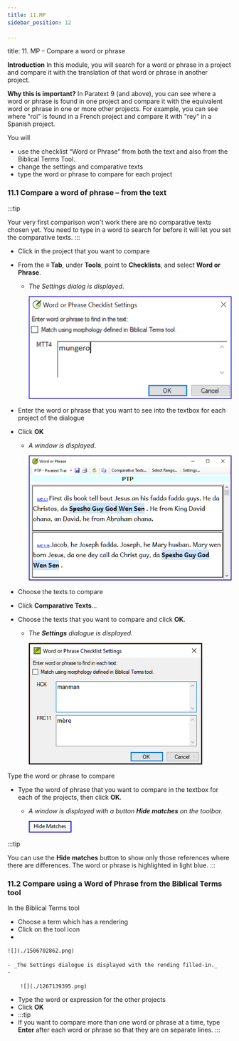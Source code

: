 ```yaml
---
title: 11.MP
sidebar_position: 12

---
```




title: 11. MP – Compare a word or phrase


**Introduction**
In this module, you will search for a word or phrase in a project and compare it with the translation of that word or phrase in another project.


**Why this is important?**
In Paratext 9 (and above), you can see where a word or phrase is found in one project and compare it with the equivalent word or phrase in one or more other projects. For example, you can see where "roi" is found in a French project and compare it with "rey" in a Spanish project.


You will

- use the checklist “Word or Phrase” from both the text and also from the Biblical Terms Tool.
- change the settings and comparative texts
- type the word or phrase to compare for each project

### 11.1 Compare a word of phrase – from the text


:::tip


Your very first comparison won't work there are no comparative texts chosen yet. You need to type in a word to search for before it will let you set the comparative texts. :::

- Click in the project that you want to compare
- From the **≡ Tab**, under **Tools**, point to **Checklists**, and select **Word or Phrase**.
	- _The Settings dialog is displayed_.

		![](./487994477.png)

- Enter the word or phrase that you want to see into the textbox for each project of the dialogue
- Click **OK**
	- _A window is displayed_.

		![](./1813267123.png)

- Choose the texts to compare
- Click **Comparative Texts**…
- Choose the texts that you want to compare and click **OK**.
	- _The_ _**Settings**_ _dialogue is displayed._

		![](./1175332393.png)


Type the word or phrase to compare

- Type the word of phrase that you want to compare in the textbox for each of the projects, then click **OK**.
	- _A window is displayed with a button_ _**Hide matches**_ _on the toolbar._

		![](./607750372.png)


:::tip


You can use the **Hide matches** button to show only those references where there are differences. The word or phrase is highlighted in light blue. :::


### 11.2 Compare using a Word of Phrase from the Biblical Terms tool


In the Biblical Terms tool

- Choose a term which has a rendering
- Click on the tool icon
- 

	![](./1506702862.png)

	- _The Settings dialogue is displayed with the rending filled-in._
	- 

		![](./1267139395.png)

- Type the word or expression for the other projects
- Click **OK**
- :::tip
- If you want to compare more than one word or phrase at a time, type **Enter** after each word or phrase so that they are on separate lines. :::
